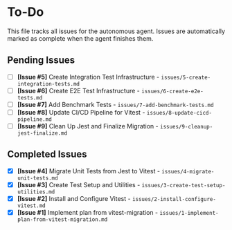 # To-Do

This file tracks all issues for the autonomous agent. Issues are automatically marked as complete when the agent finishes them.

## Pending Issues
- [ ] **[Issue #5]** Create Integration Test Infrastructure - `issues/5-create-integration-tests.md`
- [ ] **[Issue #6]** Create E2E Test Infrastructure - `issues/6-create-e2e-tests.md`
- [ ] **[Issue #7]** Add Benchmark Tests - `issues/7-add-benchmark-tests.md`
- [ ] **[Issue #8]** Update CI/CD Pipeline for Vitest - `issues/8-update-cicd-pipeline.md`
- [ ] **[Issue #9]** Clean Up Jest and Finalize Migration - `issues/9-cleanup-jest-finalize.md`

## Completed Issues
- [x] **[Issue #4]** Migrate Unit Tests from Jest to Vitest - `issues/4-migrate-unit-tests.md`
- [x] **[Issue #3]** Create Test Setup and Utilities - `issues/3-create-test-setup-utilities.md`
- [x] **[Issue #2]** Install and Configure Vitest - `issues/2-install-configure-vitest.md`
- [x] **[Issue #1]** Implement plan from vitest-migration - `issues/1-implement-plan-from-vitest-migration.md`